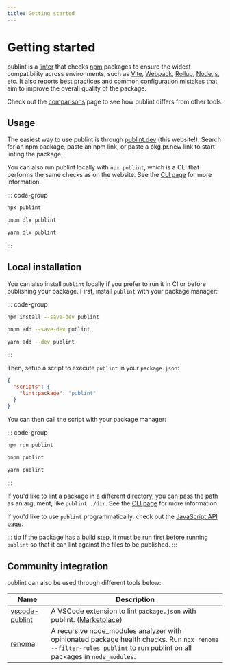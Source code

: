 ```yaml
---
title: Getting started
---
```


# Getting started

publint is a [linter](<https://en.wikipedia.org/wiki/Lint_(software)>) that checks [npm](https://npmjs.com) packages to ensure the widest compatibility across environments, such as [Vite](https://vite.dev), [Webpack](https://webpack.js.org), [Rollup](https://rollupjs.org), [Node.js](https://nodejs.org), etc. It also reports best practices and common configuration mistakes that aim to improve the overall quality of the package.

Check out the [comparisons](./comparisons.md) page to see how publint differs from other tools.

## Usage

The easiest way to use publint is through [publint.dev](https://publint.dev) (this website!). Search for an npm package, paste an npm link, or paste a pkg.pr.new link to start linting the package.

You can also run publint locally with `npx publint`, which is a CLI that performs the same checks as on the website. See the [CLI page](./cli.md) for more information.

::: code-group

```bash [npm]
npx publint
```

```bash [pnpm]
pnpm dlx publint
```

```bash [yarn]
yarn dlx publint
```

:::

## Local installation

You can also install `publint` locally if you prefer to run it in CI or before publishing your package. First, install `publint` with your package manager:

::: code-group

```bash [npm]
npm install --save-dev publint
```

```bash [pnpm]
pnpm add --save-dev publint
```

```bash [yarn]
yarn add --dev publint
```

:::

Then, setup a script to execute `publint` in your `package.json`:

```json title="package.json"
{
  "scripts": {
    "lint:package": "publint"
  }
}
```

You can then call the script with your package manager:

::: code-group

```bash [npm]
npm run publint
```

```bash [pnpm]
pnpm publint
```

```bash [yarn]
yarn publint
```

:::

If you'd like to lint a package in a different directory, you can pass the path as an argument, like `publint ./dir`. See the [CLI page](./cli.md) for more information.

If you'd like to use `publint` programmatically, check out the [JavaScript API page](./javascript-api.md).

::: tip
If the package has a build step, it must be run first before running `publint` so that it can lint against the files to be published.
:::

## Community integration

publint can also be used through different tools below:

| Name                                                           | Description                                                                                                                                                         |
| -------------------------------------------------------------- | ------------------------------------------------------------------------------------------------------------------------------------------------------------------- |
| [vscode-publint](https://github.com/kravetsone/vscode-publint) | A VSCode extension to lint `package.json` with publint. ([Marketplace](https://marketplace.visualstudio.com/items?itemName=kravets.vscode-publint))                 |
| [renoma](https://github.com/bluwy/renoma)                      | A recursive node_modules analyzer with opinionated package health checks. Run `npx renoma --filter-rules publint` to run publint on all packages in `node_modules`. |
